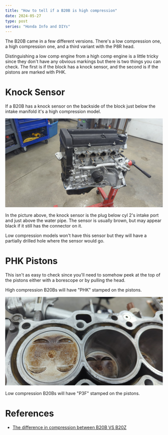 ```yaml
---
title: "How to tell if a B20B is high compression"
date: 2024-05-27
type: post
series: "Honda Info and DIYs"
---
```


The B20B came in a few different versions. There's a low compression one, a high compression one, and a third variant with the P8R head.

Distinguishing a low comp engine from a high comp engine is a little tricky since they don't have any obvious markings but there is two things you can check. The first is if the block has a knock sensor, and the second is if the pistons are marked with PHK.

# Knock Sensor

If a B20B has a knock sensor on the backside of the block just below the intake manifold it's a high compression model.

![](images/knock-sensor.jpg)

In the picture above, the knock sensor is the plug below cyl 2's intake port and just above the water pipe. The sensor is usually brown, but may appear black if it still has the connector on it.

Low compression models won't have this sensor but they will have a partially drilled hole where the sensor would go.

# PHK Pistons

This isn't as easy to check since you'll need to somehow peek at the top of the pistons either with a borescope or by pulling the head.

High compression B20Bs will have "PHK" stamped on the pistons.

![](images/piston.jpg)

Low compression B20Bs will have "P3F" stamped on the pistons.

# References

- [The difference in compression between B20B VS B20Z](https://honda-tech.com/forums/tech-misc-15/difference-compression-between-b20b-vs-b20z-460954/)
